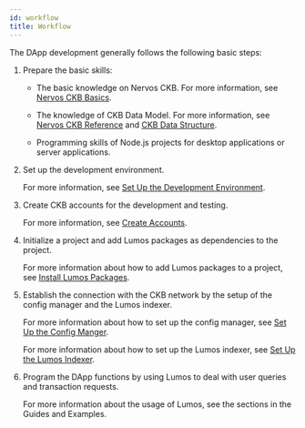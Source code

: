 ```yaml
---
id: workflow
title: Workflow
---
```

The DApp development generally follows the following basic steps:

1. Prepare the basic skills:

   - The basic knowledge on Nervos CKB. For more information, see [Nervos CKB Basics](https://docs.nervos.org/docs/basics/introduction).

   - The knowledge of CKB Data Model. For more information, see [Nervos CKB Reference](https://docs.nervos.org/docs/reference/introduction) and [CKB Data Structure](https://github.com/nervosnetwork/rfcs/blob/master/rfcs/0019-data-structures/0019-data-structures.md).

   - Programming skills of Node.js projects for desktop applications or server applications.

2. <p>Set up the development environment.

   For more information, see <a href="../preparation/setupsystem">Set Up the Development Environment</a>.</p>

4. <p>Create CKB accounts for the development and testing.

   For more information, see <a href="../preparation/createaccount">Create Accounts</a>.</p>

5. <p>Initialize a project and add Lumos packages as dependencies to the project.

   For more information about how to add Lumos packages to a project, see <a href="../guides/installlumos">Install Lumos Packages</a>.</p>

6. <p>Establish the connection with the CKB network by the setup of the config manager and the Lumos indexer.

   For more information about how to set up the config manager, see <a href="../guides/config">Set Up the Config Manger</a>.

   For more information about how to set up the Lumos indexer, see <a href="../guides/indexer">Set Up the Lumos Indexer</a>.</p>

7. <p>Program the DApp functions by using Lumos to deal with user queries and transaction requests.

   For more information about the usage of Lumos, see the sections in the Guides and Examples.</p>